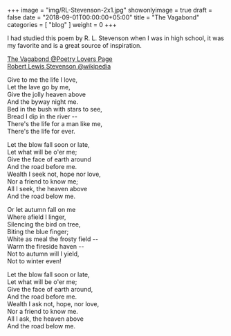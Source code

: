 
+++
image = "img/RL-Stevenson-2x1.jpg"
showonlyimage = true
draft = false
date = "2018-09-01T00:00:00+05:00"
title = "The Vagabond"
categories = [ "blog" ]
weight = 0
+++

I had studied this poem by R. L. Stevenson when I was in high school, it was my favorite and is a great source of
inspiration.

[The Vagabond @Poetry Lovers Page](https://www.poetryloverspage.com/poets/stevenson/vagabond.html)  
[Robert Lewis Stevenson @wikipedia](https://en.wikipedia.org/wiki/Robert_Louis_Stevenson)  

<!--more-->

Give to me the life I love,  
  Let the lave go by me,  
Give the jolly heaven above  
  And the byway night me.  
Bed in the bush with stars to see,  
  Bread I dip in the river --  
There's the life for a man like me,   
  There's the life for ever.   

Let the blow fall soon or late,  
  Let what will be o'er me;  
Give the face of earth around  
  And the road before me.  
Wealth I seek not, hope nor love,  
  Nor a friend to know me;  
All I seek, the heaven above  
  And the road below me.  

Or let autumn fall on me  
  Where afield I linger,  
Silencing the bird on tree,  
  Biting the blue finger;  
White as meal the frosty field --  
  Warm the fireside haven --  
Not to autumn will I yield,  
  Not to winter even!  

Let the blow fall soon or late,  
  Let what will be o'er me;  
Give the face of earth around,  
  And the road before me.  
Wealth I ask not, hope, nor love,  
  Nor a friend to know me.  
All I ask, the heaven above  
  And the road below me.  

